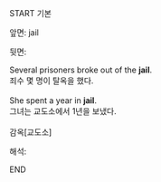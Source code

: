 START
기본

앞면:
jail


뒷면:
<div>Several prisoners broke out of the <strong>jail</strong>. </div><div><div>죄수 몇 명이 탈옥을 했다.</div></div><div><br></div><div><div>She spent a year in <strong>jail</strong>. </div><div><div>그녀는 교도소에서 1년을 보냈다.</div></div></div><div><br></div><div>감옥[교도소]</div>


해석:
<!--ID: 1746614454136-->
END